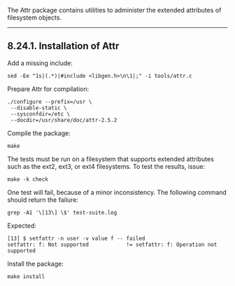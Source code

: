 The Attr package contains utilities to administer the extended attributes of filesystem objects.

---
## 8.24.1. Installation of Attr

Add a missing include:

```shell
sed -Ee "1s|(.*)|#include <libgen.h>\n\1|;" -i tools/attr.c
```

Prepare Attr for compilation:

```shell
./configure --prefix=/usr \
 --disable-static \
 --sysconfdir=/etc \
 --docdir=/usr/share/doc/attr-2.5.2
```

Compile the package:

```shell
make
```

The tests must be run on a filesystem that supports extended attributes such as the ext2, ext3, or ext4 filesystems. To test the results, issue:

```shell
make -k check
```

One test will fail, because of a minor inconsistency. The following command should return the failure:

```shell
grep -A1 '\[13\] \$' test-suite.log
```

Expected:

```shell
[13] $ setfattr -n user -v value f -- failed
setfattr: f: Not supported            != setfattr: f: Operation not supported
```

Install the package:

```shell
make install
```


